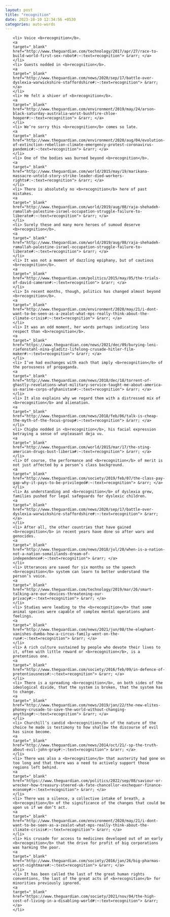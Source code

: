 ```yaml
---
layout: post
title: "recognition"
date: 2023-10-10 12:34:56 +0530
categories: auto-words
---
```

<ol>

    <li> Voice <b>recognition</b>.
    <a 
    target="_blank" 
    href="http://www.theguardian.com/technology/2017/apr/27/race-to-build-world-first-sex-robot#:~:text=recognition"> &rarr; </a>
    </li>
    <li> Guests nodded in <b>recognition</b>.
    <a 
    target="_blank" 
    href="http://www.theguardian.com/news/2020/sep/17/battle-over-dyslexia-warwickshire-staffordshire#:~:text=recognition"> &rarr; </a>
    </li>
    <li> He felt a shiver of <b>recognition</b>.
    <a 
    target="_blank" 
    href="http://www.theguardian.com/environment/2019/may/24/arson-black-saturday-australia-worst-bushfire-chloe-hooper#:~:text=recognition"> &rarr; </a>
    </li>
    <li> We’re sorry this <b>recognition</b> comes so late.
    <a 
    target="_blank" 
    href="http://www.theguardian.com/environment/2020/aug/04/evolution-of-extinction-rebellion-climate-emergency-protest-coronavirus-pandemic#:~:text=recognition"> &rarr; </a>
    </li>
    <li> One of the bodies was burned beyond <b>recognition</b>.
    <a 
    target="_blank" 
    href="http://www.theguardian.com/world/2015/may/19/marikana-massacre-untold-story-strike-leader-died-workers-rights#:~:text=recognition"> &rarr; </a>
    </li>
    <li> There is absolutely no <b>recognition</b> here of past mistakes.
    <a 
    target="_blank" 
    href="http://www.theguardian.com/world/2019/aug/08/raja-shehadeh-ramallah-palestine-israel-occupation-struggle-failure-to-liberate#:~:text=recognition"> &rarr; </a>
    </li>
    <li> Surely these and many more heroes of sumoud deserve <b>recognition</b>.
    <a 
    target="_blank" 
    href="http://www.theguardian.com/world/2019/aug/08/raja-shehadeh-ramallah-palestine-israel-occupation-struggle-failure-to-liberate#:~:text=recognition"> &rarr; </a>
    </li>
    <li> It was not a moment of dazzling epiphany, but of cautious <b>recognition</b>.
    <a 
    target="_blank" 
    href="http://www.theguardian.com/politics/2015/may/05/the-trials-of-david-cameron#:~:text=recognition"> &rarr; </a>
    </li>
    <li> In recent months, though, politics has changed almost beyond <b>recognition</b>.
    <a 
    target="_blank" 
    href="http://www.theguardian.com/environment/2020/may/21/i-dont-want-to-be-seen-as-a-zealot-what-mps-really-think-about-the-climate-crisis#:~:text=recognition"> &rarr; </a>
    </li>
    <li> It was an odd moment, her words perhaps indicating less respect than <b>recognition</b>.
    <a 
    target="_blank" 
    href="https://www.theguardian.com/news/2021/dec/09/burying-leni-riefenstahl-nina-gladitz-lifelong-crusade-hitler-film-maker#:~:text=recognition"> &rarr; </a>
    </li>
    <li> I’ve had exchanges with each that imply <b>recognition</b> of the porousness of propaganda.
    <a 
    target="_blank" 
    href="http://www.theguardian.com/news/2018/dec/18/torrent-of-ghastly-revelations-what-military-service-taught-me-about-america-us-marine-corps-afghanistan#:~:text=recognition"> &rarr; </a>
    </li>
    <li> It also explains why we regard them with a distressed mix of <b>recognition</b> and alienation.
    <a 
    target="_blank" 
    href="http://www.theguardian.com/news/2018/feb/06/talk-is-cheap-the-myth-of-the-focus-group#:~:text=recognition"> &rarr; </a>
    </li>
    <li> Chigbo nodded in <b>recognition</b>, his facial expression betraying a sense of unpleasant deja vu.
    <a 
    target="_blank" 
    href="http://www.theguardian.com/world/2015/mar/17/the-sting-american-drugs-bust-liberia#:~:text=recognition"> &rarr; </a>
    </li>
    <li> Of course, the performance and <b>recognition</b> of merit is not just affected by a person’s class background.
    <a 
    target="_blank" 
    href="http://www.theguardian.com/society/2019/feb/07/the-class-pay-gap-why-it-pays-to-be-privileged#:~:text=recognition"> &rarr; </a>
    </li>
    <li> As understanding and <b>recognition</b> of dyslexia grew, families pushed for legal safeguards for dyslexic children.
    <a 
    target="_blank" 
    href="http://www.theguardian.com/news/2020/sep/17/battle-over-dyslexia-warwickshire-staffordshire#:~:text=recognition"> &rarr; </a>
    </li>
    <li> After all, the other countries that have gained <b>recognition</b> in recent years have done so after wars and genocides.
    <a 
    target="_blank" 
    href="http://www.theguardian.com/news/2018/jul/20/when-is-a-nation-not-a-nation-somalilands-dream-of-independence#:~:text=recognition"> &rarr; </a>
    </li>
    <li> Utterances are saved for six months so the speech <b>recognition</b> system can learn to better understand the person’s voice.
    <a 
    target="_blank" 
    href="http://www.theguardian.com/technology/2019/mar/26/smart-talking-are-our-devices-threatening-our-privacy#:~:text=recognition"> &rarr; </a>
    </li>
    <li> Studies were leading to the <b>recognition</b> that some animal species were capable of complex mental operations and feelings.
    <a 
    target="_blank" 
    href="http://www.theguardian.com/news/2021/jun/08/the-elephant-vanishes-dumba-how-a-circus-family-went-on-the-run#:~:text=recognition"> &rarr; </a>
    </li>
    <li> A rich culture sustained by people who devote their lives to it, often with little reward or <b>recognition</b>, is a pretentious one.
    <a 
    target="_blank" 
    href="http://www.theguardian.com/society/2016/feb/09/in-defence-of-pretentiousness#:~:text=recognition"> &rarr; </a>
    </li>
    <li> There is a spreading <b>recognition</b>, on both sides of the ideological divide, that the system is broken, that the system has to change.
    <a 
    target="_blank" 
    href="http://www.theguardian.com/news/2019/jan/22/the-new-elites-phoney-crusade-to-save-the-world-without-changing-anything#:~:text=recognition"> &rarr; </a>
    </li>
    <li> Churchill’s candid <b>recognition</b> of the nature of the choice he made is testimony to how shallow the discourse of evil has since become.
    <a 
    target="_blank" 
    href="http://www.theguardian.com/news/2014/oct/21/-sp-the-truth-about-evil-john-gray#:~:text=recognition"> &rarr; </a>
    </li>
    <li> There was also a <b>recognition</b> that austerity had gone on too long and that there was a need to actively support those regions left behind.
    <a 
    target="_blank" 
    href="https://www.theguardian.com/politics/2022/sep/08/saviour-or-wrecker-how-treasury-steered-uk-fate-chancellor-exchequer-finance-economy#:~:text=recognition"> &rarr; </a>
    </li>
    <li> There was a silence, a collective intake of breath, a <b>recognition</b> of the significance of the changes that could be upon us if we don’t act.
    <a 
    target="_blank" 
    href="http://www.theguardian.com/environment/2020/may/21/i-dont-want-to-be-seen-as-a-zealot-what-mps-really-think-about-the-climate-crisis#:~:text=recognition"> &rarr; </a>
    </li>
    <li> His crusade for access to medicines developed out of an early <b>recognition</b> that the drive for profit of big corporations was harming the poor.
    <a 
    target="_blank" 
    href="http://www.theguardian.com/society/2016/jan/26/big-pharmas-worst-nightmare#:~:text=recognition"> &rarr; </a>
    </li>
    <li> It has been called the last of the great human rights conventions, the last of the great acts of <b>recognition</b> for minorities previously ignored.
    <a 
    target="_blank" 
    href="https://www.theguardian.com/society/2021/nov/04/the-high-cost-of-living-in-a-disabling-world#:~:text=recognition"> &rarr; </a>
    </li>
